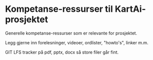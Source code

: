 # Kompetanse-ressurser til KartAi-prosjektet
Generelle kompetanse-ressurser som er relevante for prosjektet. 

Legg gjerne inn forelesninger, videoer, ordlister, "howto's", linker m.m.

GIT LFS tracker på pdf, pptx, docx så store filer går fint. 
